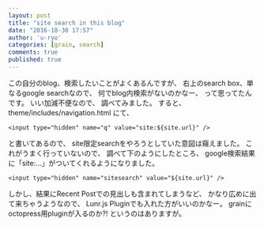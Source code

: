```yaml
---
layout: post
title: "site search in this blog"
date: "2016-10-30 17:57"
author: 'u-ryo'
categories: [grain, search]
comments: true
published: true
---
```

この自分のblog、検索したいことがよくあるんですが、
右上のsearch box、単なるgoogle searchなので、
何でblog内検索がないのかなー、
って思ってたんです。
いい加減不便なので、
調べてみました。
すると、theme/includes/navigation.html にて、

```
<input type="hidden" name="q" value="site:${site.url}" />
```

と書いてあるので、
site限定searchをやろうとしていた意図は窺えました。
これがうまく行っていないので、
調べて下のようにしたところ、
google検索結果に「site:...」がついてくれるようになりました。

```
<input type="hidden" name="sitesearch" value="${site.url}" />
```

しかし、結果にRecent Postでの見出しも含まれてしまうなど、
かなり広めに出て来ちゃうようなので、
Lunr.js Pluginでも入れた方がいいのかなー。
grainにoctopress用pluginが入るのか?!
というのはありますが。